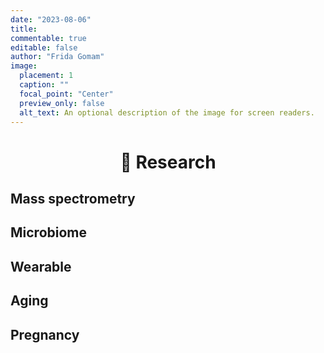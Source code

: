 ```yaml
---
date: "2023-08-06"
title: 
commentable: true
editable: false
author: "Frida Gomam"
image:
  placement: 1
  caption: ""
  focal_point: "Center"
  preview_only: false
  alt_text: An optional description of the image for screen readers.
---
```


<h1 style="text-align: center;">🔬 Research</h1>

## Mass spectrometry

## Microbiome

## Wearable

## Aging

## Pregnancy